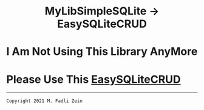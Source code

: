 <h1 align="center">
  MyLibSimpleSQLite -> EasySQLiteCRUD
</h1>

# I Am Not Using This Library AnyMore

# Please Use This [EasySQLiteCRUD](https://github.com/gzeinnumer/EasySQLiteCRUD)

---

```
Copyright 2021 M. Fadli Zein
```

